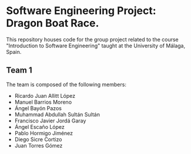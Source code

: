 # Software Engineering Project: Dragon Boat Race.
This repository houses code for the group project related to the course "Introduction to Software Engineering" taught at the University of Málaga, Spain.  

## Team 1
The team is composed of the following members:
- Ricardo Juan Allitt López
- Manuel Barrios Moreno
- Ángel Bayón Pazos
- Muhammad Abdullah Sultán Sultán
- Francisco Javier Jordá Garay
- Ángel Escaño López
- Pablo Hormigo Jiménez
- Diego Sicre Cortizo
- Juan Torres Gómez
